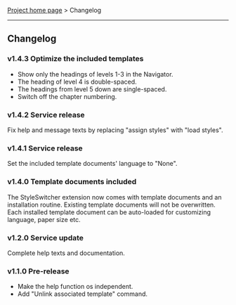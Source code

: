 [Project home page](index) > Changelog

------------------------------------------------------------------------

## Changelog

### v1.4.3 Optimize the included templates

- Show only the headings of levels 1-3 in the Navigator.
- The heading of level 4 is double-spaced.
- The headings from level 5 down are single-spaced.
- Switch off the chapter numbering.

### v1.4.2 Service release

Fix help and message texts by replacing "assign styles" with "load styles".


### v1.4.1 Service release

Set the included template documents' language to "None".


### v1.4.0 Template documents included

The StyleSwitcher extension now comes with template documents 
and an installation routine. Existing template documents will
not be overwritten. Each installed template document can be 
auto-loaded for customizing language, paper size etc.


### v1.2.0 Service update

Complete help texts and documentation.


### v1.1.0 Pre-release

- Make the help function os independent.
- Add "Unlink associated template" command.